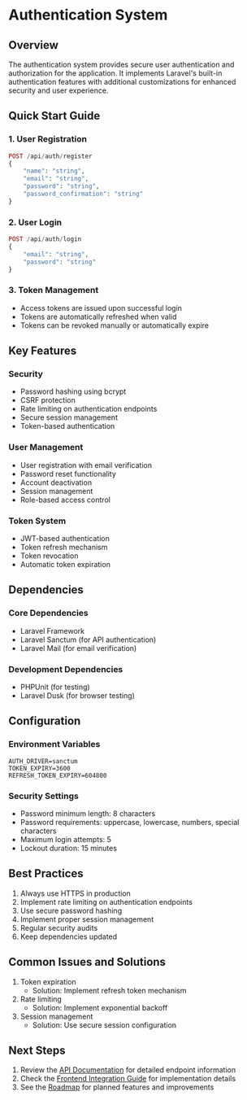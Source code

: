 # Authentication System

## Overview
The authentication system provides secure user authentication and authorization for the application. It implements Laravel's built-in authentication features with additional customizations for enhanced security and user experience.

## Quick Start Guide

### 1. User Registration
```php
POST /api/auth/register
{
    "name": "string",
    "email": "string",
    "password": "string",
    "password_confirmation": "string"
}
```

### 2. User Login
```php
POST /api/auth/login
{
    "email": "string",
    "password": "string"
}
```

### 3. Token Management
- Access tokens are issued upon successful login
- Tokens are automatically refreshed when valid
- Tokens can be revoked manually or automatically expire

## Key Features

### Security
- Password hashing using bcrypt
- CSRF protection
- Rate limiting on authentication endpoints
- Secure session management
- Token-based authentication

### User Management
- User registration with email verification
- Password reset functionality
- Account deactivation
- Session management
- Role-based access control

### Token System
- JWT-based authentication
- Token refresh mechanism
- Token revocation
- Automatic token expiration

## Dependencies

### Core Dependencies
- Laravel Framework
- Laravel Sanctum (for API authentication)
- Laravel Mail (for email verification)

### Development Dependencies
- PHPUnit (for testing)
- Laravel Dusk (for browser testing)

## Configuration

### Environment Variables
```env
AUTH_DRIVER=sanctum
TOKEN_EXPIRY=3600
REFRESH_TOKEN_EXPIRY=604800
```

### Security Settings
- Password minimum length: 8 characters
- Password requirements: uppercase, lowercase, numbers, special characters
- Maximum login attempts: 5
- Lockout duration: 15 minutes

## Best Practices
1. Always use HTTPS in production
2. Implement rate limiting on authentication endpoints
3. Use secure password hashing
4. Implement proper session management
5. Regular security audits
6. Keep dependencies updated

## Common Issues and Solutions
1. Token expiration
   - Solution: Implement refresh token mechanism
2. Rate limiting
   - Solution: Implement exponential backoff
3. Session management
   - Solution: Use secure session configuration

## Next Steps
1. Review the [API Documentation](api.md) for detailed endpoint information
2. Check the [Frontend Integration Guide](frontend.md) for implementation details
3. See the [Roadmap](roadmap.md) for planned features and improvements 